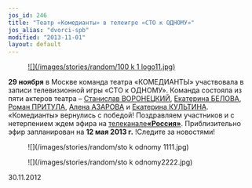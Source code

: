 ```yaml
---
jos_id: 246
title: "Театр «Комедианты» в телеигре «СТО к ОДНОМУ»"
jos_alias: "dvorci-spb"
modified: "2013-11-01"
layout: default
---
```


<figure><a href="http://russia.tv/brand/show/brand_id/9222">
![](/images/stories/random/100 k 1 logo11.jpg)
</a></figure>

**29 ноября** в Москве команда театра «КОМЕДИАНТЫ» участвовала в записи телевизионной игры «СТО к ОДНОМУ». Команда состояла из пяти актеров театра – [Станислав ВОРОНЕЦКИЙ](51-stas-voronetski.html), [Екатерина БЕЛОВА](23-belova-ekaterina.html), [Роман ПРИТУЛА](50-roman-pritula.html), [Алена АЗАРОВА](86-alena-azarova.html) и [Екатерина КУЛЬТИНА](81-ekaterina-kyltina.html). «Комедианты» вернулись с победой! Поздравляем участников и с нетерпением ждем эфира на [ телеканале](http://russia.tv/)[**«Россия»**](http://russia.tv/). Приблизительно эфир запланирован на **12 мая 2013 г.** !Следите за новостями!

<figure>
![](/images/stories/random/sto k odnomy 1111.jpg)
</figure>

<figure>
![](/images/stories/random/sto k odnomy2222.jpg)
</figure>

30.11.2012

